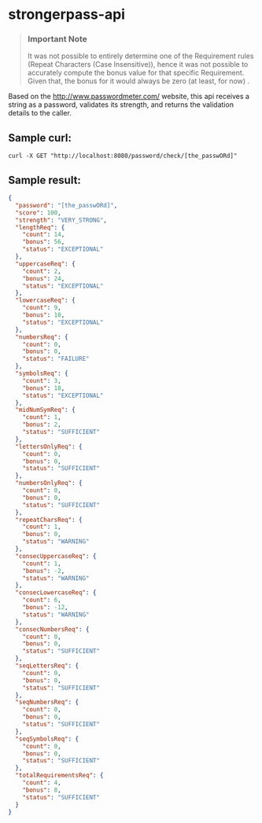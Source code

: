 # strongerpass-api

> ### Important Note
> It was not possible to entirely determine one of the Requirement rules (Repeat Characters (Case Insensitive)), hence it was not possible to accurately compute the bonus value for that specific Requirement. Given that, the bonus for it would always be zero (at least, for now) .

Based on the http://www.passwordmeter.com/ website, this api receives a string as a password, validates its strength, and returns the validation details to the caller.

## Sample curl:
```
curl -X GET "http://localhost:8080/password/check/[the_passwORd]"
```

## Sample result:
```json
{
  "password": "[the_passwORd]",
  "score": 100,
  "strength": "VERY_STRONG",
  "lengthReq": {
    "count": 14,
    "bonus": 56,
    "status": "EXCEPTIONAL"
  },
  "uppercaseReq": {
    "count": 2,
    "bonus": 24,
    "status": "EXCEPTIONAL"
  },
  "lowercaseReq": {
    "count": 9,
    "bonus": 10,
    "status": "EXCEPTIONAL"
  },
  "numbersReq": {
    "count": 0,
    "bonus": 0,
    "status": "FAILURE"
  },
  "symbolsReq": {
    "count": 3,
    "bonus": 18,
    "status": "EXCEPTIONAL"
  },
  "midNumSymReq": {
    "count": 1,
    "bonus": 2,
    "status": "SUFFICIENT"
  },
  "lettersOnlyReq": {
    "count": 0,
    "bonus": 0,
    "status": "SUFFICIENT"
  },
  "numbersOnlyReq": {
    "count": 0,
    "bonus": 0,
    "status": "SUFFICIENT"
  },
  "repeatCharsReq": {
    "count": 1,
    "bonus": 0,
    "status": "WARNING"
  },
  "consecUppercaseReq": {
    "count": 1,
    "bonus": -2,
    "status": "WARNING"
  },
  "consecLowercaseReq": {
    "count": 6,
    "bonus": -12,
    "status": "WARNING"
  },
  "consecNumbersReq": {
    "count": 0,
    "bonus": 0,
    "status": "SUFFICIENT"
  },
  "seqLettersReq": {
    "count": 0,
    "bonus": 0,
    "status": "SUFFICIENT"
  },
  "seqNumbersReq": {
    "count": 0,
    "bonus": 0,
    "status": "SUFFICIENT"
  },
  "seqSymbolsReq": {
    "count": 0,
    "bonus": 0,
    "status": "SUFFICIENT"
  },
  "totalRequirementsReq": {
    "count": 4,
    "bonus": 8,
    "status": "SUFFICIENT"
  }
}
```
